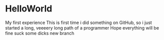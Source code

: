 # HelloWorld
My first experience
This is first time i did something on GitHub, so i just started a long, veeeery long path of a programmer
Hope everything will be fine
suck some dicks
new branch